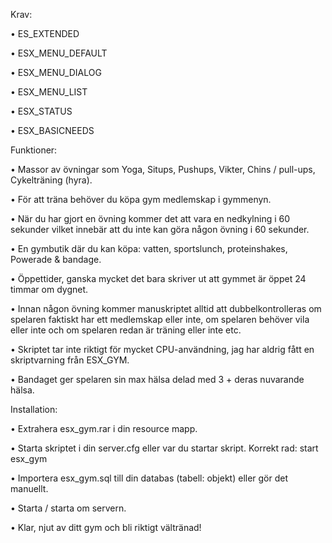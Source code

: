 
Krav:

• ES_EXTENDED

• ESX_MENU_DEFAULT

• ESX_MENU_DIALOG

• ESX_MENU_LIST

• ESX_STATUS

• ESX_BASICNEEDS

Funktioner:

• Massor av övningar som Yoga, Situps, Pushups, Vikter, Chins / pull-ups, Cykelträning (hyra).

• För att träna behöver du köpa gym medlemskap i gymmenyn.

• När du har gjort en övning kommer det att vara en nedkylning i 60 sekunder vilket innebär att du inte kan göra någon övning i 60 sekunder.

• En gymbutik där du kan köpa: vatten, sportslunch, proteinshakes, Powerade & bandage.

• Öppettider, ganska mycket det bara skriver ut att gymmet är öppet 24 timmar om dygnet.

• Innan någon övning kommer manuskriptet alltid att dubbelkontrolleras om spelaren faktiskt har ett medlemskap eller inte, om spelaren behöver vila eller inte och om spelaren redan är träning eller inte etc.

• Skriptet tar inte riktigt för mycket CPU-användning, jag har aldrig fått en skriptvarning från ESX_GYM.

• Bandaget ger spelaren sin max hälsa delad med 3 + deras nuvarande hälsa.

Installation:

• Extrahera esx_gym.rar i din resource mapp.

• Starta skriptet i din server.cfg eller var du startar skript. Korrekt rad: start esx_gym

• Importera esx_gym.sql till din databas (tabell: objekt) eller gör det manuellt.

• Starta / starta om servern.

• Klar, njut av ditt gym och bli riktigt vältränad!

